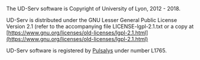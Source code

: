The UD-Serv software is Copyright of University of Lyon, 2012 - 2018.

UD-Serv is distributed under the GNU Lesser General Public License Version 2.1
(refer to the accompanying file LICENSE-lgpl-2.1.txt or a copy at [https://www.gnu.org/licenses/old-licenses/lgpl-2.1.html](https://www.gnu.org/licenses/old-licenses/lgpl-2.1.html)

UD-Serv software is registered by [Pulsalys](https://www.pulsalys.fr/) under number L1765.
